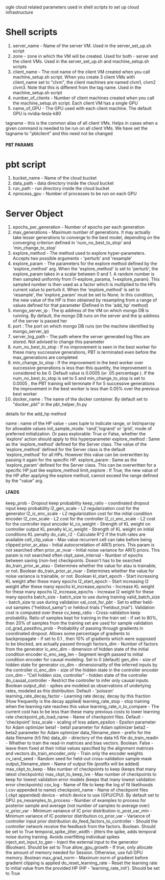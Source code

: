 
ogle cloud related parameters used in shell scripts to set up cloud infrastructure

# Shell scripts
1. server_name - Name of the server VM. Used in the server_set_up.sh script
2. zone - zone in which the VM will be created. Used for both - server and the client VMs. Used in the server_set_up.sh and machine_setup.sh scripts
3. client_name - The root name of the client VM created when you call machine_setup.sh script. When you create 3 client VMs with client_name set to "clvm", the client machines are named clvm1, clvm2 clvm3. Note that this is different from the tag name. Used in the machine_setup.sh script
4. number_of_clients - Number of client machines created when you call the machine_setup.sh script. Each client VM has a single GPU
5. name_of_GPU - The GPU used with each client machine. The default GPU is nvidia-tesla-k80

tagname - this is the common alias of all client VMs. Helps in cases when a given command is needed to be run on all client VMs. We have set the tagname to "pbtclient" and this need not be changed




#### PBT PARAMS

# pbt script

1. bucket_name - Name of the cloud bucket
2. data_path - data directory inside the cloud bucket
3. run_path - run directory inside the cloud bucket
4. nprocess_gpu - Number of processes to be run on each GPU

# Server Object
1. epochs_per_generation - Number of epochs per each generation
2. max_generations - Maximum number of generations. It may actually take lesser generations to converge to the best model, depending on the converging criterion defined in 'num_no_best_to_stop' and 'min_change_to_stop'
3. explore_method - The method used to explore hyper-parameters. Accepts two possible arguments - 'perturb' and 'resample'
4. explore_param - The parameters for the explore method defined by the 'explore_method' arg. When the 'explore_method' is set to 'perturb', the explore_param takes in a scalar between 0 and 1. A random number is then sampled uniformly from (1-explore_parama, 1+explore_param). This sampled number is then used as a factor which is multiplied to the HPs current value to perturb it. When the 'explore_method' is set to 'resample', the 'explore_param' must be set to None. In this condition, the new value of the HP is then obtained by resampling from a range of values defined for that parameter (Defined in the 'add_hp' method)
5. mongo_server_ip : The ip address of the VM on which mongo DB is running. By default, the mongo DB runs on the server and the ip address of the server is passed her
6. port : The port on which mongo DB runs (on the machine identified by mongo_server_ip)
7. server_log_path - The path where the server generated log files are stored. Not advised to change this parameter
8. num_no_best_to_stop : If no improvement is seen in the best worker for these many successive generations, PBT is terminated even before the max_generations are completed
9. min_change_to_stop : If the improvement in the best worker over successive generations is less than this quantity, the improvement is considered to be 0. Default value is 0.0005 (or .05 percentage ). If the num_no_best_to_stop is set to 5 and min_change_to_stop is set to 0.0005 , the PBT training will terminate if for 5 successive generations the improvement in the best worker is less than 0.05% over the previous best worker
10. docker_name : The name of the docker container. By default set to "docker_pbt" in the pbt_helper_fn.py

details for the add_hp method

name : name of the HP
value - uses tuple to indicate range, or list/nparray for allowable values
init_sample_mode: 'rand','logrand' or 'grid', mode of preferred initialization. Or pass 
explorable: True or False, whether the 'explore' action should apply to this hyperparameter
explore_method : Same as the 'explore_method' defined for the Server class. The value of the 'explore_method' defined for the Server class is the default 'explore_method' for all HPs. However this value can be overwritten by passing it again for the specific HP.
explore_param : Same as the 'explore_param' defined for the Server class. This can be overwritten for a specific HP just like explore_method
limit_explore : If True, the new value of the HP after applying the explore method, cannot exceed the range defined by the "value" arg. 


#### LFADS

keep_prob - Dropout keep probability
keep_ratio - coordinated dropout input keep probability
l2_gen_scale - L2 regularization cost for the generator
l2_ic_enc_scale - L2 regularization cost for the initial condition encoder
l2_con_scale - L2 cost for the controller
l2_ci_enc_scale - L2 cost for the controller input encoder
kl_co_weight - Strength of KL weight on controller output KL penalty
kl_ic_weight - Strength of KL weight on initial conditions KL penalty
do_calc_r2 - Calculate R^2 if the truth rates are available
cell_clip_value - Max value recurrent cell can take before being clipped
prior_ar_atau - Initial autocorrelation of AR(1) priors. This param is not searched often
prior_ar_nvar - Initial noise variance for AR(1) priors. This param is not searched often
ckpt_save_interval - Number of epochs between saving (non-lve) checkpoints. Doesn't has to be searched
do_train_prior_ar_atau - Determines whether the value for atau is trainable, or not. Boolean
do_train_prior_ar_nvar - Determines whether the value for noise variance is trainable, or not. Boolean
kl_start_epoch - Start increasing KL weight after these many epochs
l2_start_epoch - Start increasing l2 weight after these many epochs
kl_increase_epochs - Increase KL weight for these many epochs
l2_increase_epochs - Increase l2 weight for these many epochs
batch_size - batch_size to use during training
valid_batch_size - batch_size to use during validation
val_cost_for_pbt - Set to either held-out samples ("heldout_samp") or heldout trials ("heldout_trial"). Validation cost is computed over these
cv_keep_ratio - Cross-validation keep probability. Ratio of samples kept for training in the train set - if set to 80%, then 20% of samples from the training set are used for sample validation
cd_grad_passthru_prob - Probability of passing through gradients in coordinated dropout. Allows some percentage of gradients to backpropagate - if set to 0.1 , then 10% of gradients which were supposed to be blocked, are actually passed through
factors_dim - Number of factors from the generator
ic_enc_dim - dimension of hidden state of the initial condition encoder
ic_enc_seg_len - Segment length passed to initial condition encoder for causal modeling. Set to 0 (default)
gen_dim - size of hidden state for generator
co_dim - dimensionality of the inferred inputs by the controller
ci_enc_dim - size of the hidden state in the controller encoder
con_dim - "Cell hidden size, controller" - hidden state of the controller
do_causal_controller - Restrict the controller to infer only causal inputs. Boolean
output_dist - spikes are modeled as observations of underlying rates, modeled as this distribution. Default - 'poisson'
learning_rate_decay_factor - Learning rate decay, decay by this fraction (How frequently is the decay applied)
learning_rate_stop - stop training when the learning rate reaches this value
learning_rate_n_to_compare - The current cost has to be less than these many previous costs to lower learning rate
checkpoint_pb_load_name - Name of checkpoint files. Default - 'checkpoint'
loss_scale - scaling of loss
adam_epsilon - Epsilon parameter for Adam optimizer
beta1 - beta1 parameter for Adam optimizer
beta2 - beta2 parameter for Adam optimizer
data_filename_stem - prefix for the data filename (h5 file)
data_dir - directory of the data h5 file
do_train_readin - Whether to train the read-in matrices and bias vectors. Boolean. False - leave them fixed at their initial values specified by the alignment matrices and vectors
do_train_encoder_only - Train only the encoder weights
cv_rand_seed - Random seed for held-out cross-validation sample mask
output_filename_stem - Name of output file (postfix will be added)
max_ckpt_to_keep - Max number of checkpoints to keep (keeps that many latest checkpoints)
max_ckpt_to_keep_lve - Max number of checkpoints to keep for lowest validation error models (keeps that many lowest validation error checkpoints)
csv_log - Name of file to keep the log of fit likelihoods (.csv appended to name)
checkpoint_name - Name of checkpoint files (.ckpt appended)
device - which device to use (GPU/CPU). By default set to GPU.
ps_nexamples_to_process - Number of examples to process for posterior sample and average (not number of samples to average over)
ic_prior_var - Minimum variance of IC prior distribution
ic_post_var_min - Minimum variance of IC posterior distribution
co_prior_var - Variance of controller input prior distribution
do_feed_factors_to_controller - Should the controller network receive the feedback from the factors. Boolean. Should be set to True
temporal_spike_jitter_width - jitters the spike, adds temporal noise during training. Avoids overfitting individual spikes
inject_ext_input_to_gen - Inject the external input to the generator (Boolean). Should be set to True
allow_gpu_growth - If true, only allocate the amount of memory needed for Session. Otherwise, use full GPU memory. Boolean
max_grad_norm - Maximum norm of gradient before gradient clipping is applied
do_reset_learning_rate - Reset the learning rate to initial value from the provided HP (HP - 'learning_rate_init'). Should be set to True


